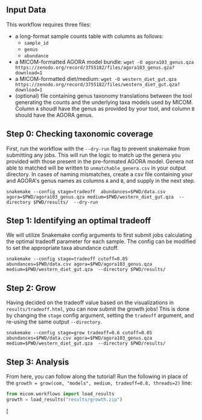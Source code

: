 ## Input Data

This workflow requires three files:

- a long-format sample counts table with columns as follows:
  - `sample_id`
  - `genus`
  - `abundance`
- a MICOM-formatted AGORA model bundle: `wget -O agora103_genus.qza https://zenodo.org/record/3755182/files/agora103_genus.qza?download=1`
- a MICOM-formatted diet/medium: `wget -O western_diet_gut.qza https://zenodo.org/record/3755182/files/western_diet_gut.qza?download=1`
- (optional) file containing genus taxonomy translations between the tool generating the counts and the underlying taxa models used by MICOM. Column `A` shoudl have the genus as provided by your tool, and column `B` should have the AGORA genus.


## Step 0: Checking taxonomic coverage

First, run the workflow with the `--dry-run` flag to prevent snakemake from submitting any jobs.  This will run the logic to match up the genera you provided with those present in the pre-formated AGORA model.  Genera not able to matched will be written to `unmatchable_genera.csv` in your output directory. In cases of naming mismatches, create a csv file containing your and AGORA's genus names as columns `A` and `B`, and supply in the next step.

```
snakemake --config stage=tradeoff  abundances=$PWD/data.csv agora=$PWD/agora103_genus.qza medium=$PWD/western_diet_gut.qza  --directory $PWD/results/  --dry-run
```

## Step 1: Identifying an optimal tradeoff

We will utilize Snakemake config arguments to first submit jobs calculating the optimal tradeoff parameter for each sample.  The config can be modified to set the appropriate taxa abundance cutoff.

```
snakemake --config stage=tradeoff cutoff=0.05  abundances=$PWD/data.csv agora=$PWD/agora103_genus.qza medium=$PWD/western_diet_gut.qza  --directory $PWD/results/
```


## Step 2: Grow
Having decided on the tradeoff value based on the visualizations in `results/tradeoff.html`, you can now submit the growth jobs! This is done by changing the `stage` config argument, setting the `tradeoff` argument, and re-using the same output `--directory`.

```
snakemake --config stage=grow tradeoff=0.6 cutoff=0.05 abundances=$PWD/data.csv agora=$PWD/agora103_genus.qza medium=$PWD/western_diet_gut.qza  --directory $PWD/results/
```

## Step 3: Analysis

From here, you can follow along the tutorial! Run the following in place of the `growth = grow(com, "models", medium, tradeoff=0.8, threads=2)` line:

```python
from micom.workflows import load_results
growth = load_results("results/growth.zip")
```
[
